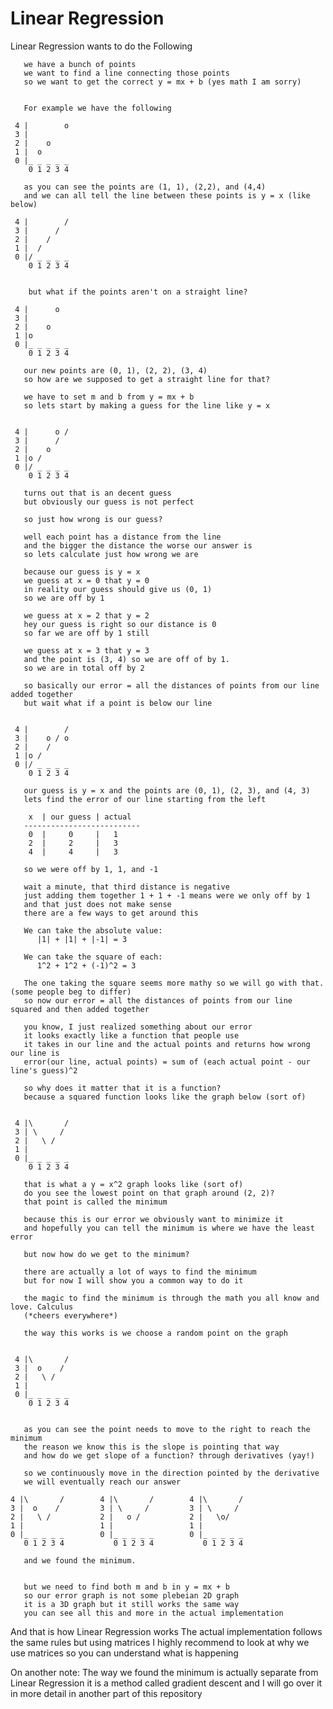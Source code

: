 # Linear Regression

Linear Regression wants to do the Following


       we have a bunch of points
       we want to find a line connecting those points
       so we want to get the correct y = mx + b (yes math I am sorry)


       For example we have the following

     4 |        o
     3 |
     2 |    o
     1 |  o
     0 |_ _ _ _ _
        0 1 2 3 4

       as you can see the points are (1, 1), (2,2), and (4,4)
       and we can all tell the line between these points is y = x (like below)

     4 |        /
     3 |      /
     2 |    /
     1 |  /
     0 |/ _ _ _ _
        0 1 2 3 4


        but what if the points aren't on a straight line?

     4 |      o
     3 |
     2 |    o
     1 |o
     0 |_ _ _ _ _
        0 1 2 3 4

       our new points are (0, 1), (2, 2), (3, 4)
       so how are we supposed to get a straight line for that?

       we have to set m and b from y = mx + b
       so lets start by making a guess for the line like y = x


     4 |      o /
     3 |      /
     2 |    o
     1 |o /
     0 |/ _ _ _ _
        0 1 2 3 4

       turns out that is an decent guess
       but obviously our guess is not perfect

       so just how wrong is our guess?

       well each point has a distance from the line
       and the bigger the distance the worse our answer is
       so lets calculate just how wrong we are

       because our guess is y = x
       we guess at x = 0 that y = 0
       in reality our guess should give us (0, 1)
       so we are off by 1

       we guess at x = 2 that y = 2
       hey our guess is right so our distance is 0
       so far we are off by 1 still

       we guess at x = 3 that y = 3
       and the point is (3, 4) so we are off of by 1.
       so we are in total off by 2

       so basically our error = all the distances of points from our line added together
       but wait what if a point is below our line


     4 |        /
     3 |    o / o
     2 |    /
     1 |o /
     0 |/ _ _ _ _
        0 1 2 3 4

       our guess is y = x and the points are (0, 1), (2, 3), and (4, 3)
       lets find the error of our line starting from the left

        x  | our guess | actual
       --------------------------
        0  |     0     |   1
        2  |     2     |   3
        4  |     4     |   3

       so we were off by 1, 1, and -1

       wait a minute, that third distance is negative
       just adding them together 1 + 1 + -1 means were we only off by 1
       and that just does not make sense
       there are a few ways to get around this

       We can take the absolute value:
          |1| + |1| + |-1| = 3

       We can take the square of each:
          1^2 + 1^2 + (-1)^2 = 3

       The one taking the square seems more mathy so we will go with that. (some people beg to differ)
       so now our error = all the distances of points from our line squared and then added together

       you know, I just realized something about our error
       it looks exactly like a function that people use
       it takes in our line and the actual points and returns how wrong our line is
       error(our line, actual points) = sum of (each actual point - our line's guess)^2

       so why does it matter that it is a function?
       because a squared function looks like the graph below (sort of)


     4 |\       /
     3 | \     /
     2 |   \ /
     1 |
     0 |_ _ _ _ _
        0 1 2 3 4

       that is what a y = x^2 graph looks like (sort of)
       do you see the lowest point on that graph around (2, 2)?
       that point is called the minimum

       because this is our error we obviously want to minimize it
       and hopefully you can tell the minimum is where we have the least error

       but now how do we get to the minimum?

       there are actually a lot of ways to find the minimum
       but for now I will show you a common way to do it

       the magic to find the minimum is through the math you all know and love. Calculus
       (*cheers everywhere*)

       the way this works is we choose a random point on the graph


     4 |\       /
     3 |  o    /
     2 |   \ /
     1 |
     0 |_ _ _ _ _
        0 1 2 3 4


       as you can see the point needs to move to the right to reach the minimum
       the reason we know this is the slope is pointing that way
       and how do we get slope of a function? through derivatives (yay!)

       so we continuously move in the direction pointed by the derivative
       we will eventually reach our answer

    4 |\       /        4 |\       /        4 |\       /
    3 |  o    /         3 | \     /         3 | \     /
    2 |   \ /           2 |   o /           2 |   \o/
    1 |                 1 |                 1 |    
    0 |_ _ _ _ _        0 |_ _ _ _ _        0 |_ _ _ _ _
       0 1 2 3 4           0 1 2 3 4           0 1 2 3 4

       and we found the minimum.


       but we need to find both m and b in y = mx + b
       so our error graph is not some plebeian 2D graph
       it is a 3D graph but it still works the same way
       you can see all this and more in the actual implementation

And that is how Linear Regression works
The actual implementation follows the same rules but using matrices
I highly recommend to look at why we use matrices so you can understand what is happening

On another note:
The way we found the minimum is actually separate from Linear Regression
it is a method called gradient descent and I will go over it in more detail in another part of this repository
